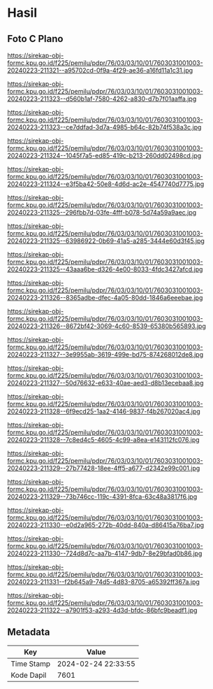 # Hasil

## Foto C Plano

https://sirekap-obj-formc.kpu.go.id/f225/pemilu/pdpr/76/03/03/10/01/7603031001003-20240223-211321--a95702cd-0f9a-4f29-ae36-a16fd11a1c31.jpg

https://sirekap-obj-formc.kpu.go.id/f225/pemilu/pdpr/76/03/03/10/01/7603031001003-20240223-211323--d560b1af-7580-4262-a830-d7b7f01aaffa.jpg

https://sirekap-obj-formc.kpu.go.id/f225/pemilu/pdpr/76/03/03/10/01/7603031001003-20240223-211323--ce7ddfad-3d7a-4985-b64c-82b74f538a3c.jpg

https://sirekap-obj-formc.kpu.go.id/f225/pemilu/pdpr/76/03/03/10/01/7603031001003-20240223-211324--1045f7a5-ed85-419c-b213-260dd02498cd.jpg

https://sirekap-obj-formc.kpu.go.id/f225/pemilu/pdpr/76/03/03/10/01/7603031001003-20240223-211324--e3f5ba42-50e8-4d6d-ac2e-4547740d7775.jpg

https://sirekap-obj-formc.kpu.go.id/f225/pemilu/pdpr/76/03/03/10/01/7603031001003-20240223-211325--296fbb7d-03fe-4fff-b078-5d74a59a9aec.jpg

https://sirekap-obj-formc.kpu.go.id/f225/pemilu/pdpr/76/03/03/10/01/7603031001003-20240223-211325--63986922-0b69-41a5-a285-3444e60d3f45.jpg

https://sirekap-obj-formc.kpu.go.id/f225/pemilu/pdpr/76/03/03/10/01/7603031001003-20240223-211325--43aaa6be-d326-4e00-8033-4fdc3427afcd.jpg

https://sirekap-obj-formc.kpu.go.id/f225/pemilu/pdpr/76/03/03/10/01/7603031001003-20240223-211326--8365adbe-dfec-4a05-80dd-1846a6eeebae.jpg

https://sirekap-obj-formc.kpu.go.id/f225/pemilu/pdpr/76/03/03/10/01/7603031001003-20240223-211326--8672bf42-3069-4c60-8539-65380b565893.jpg

https://sirekap-obj-formc.kpu.go.id/f225/pemilu/pdpr/76/03/03/10/01/7603031001003-20240223-211327--3e9955ab-3619-499e-bd75-874268012de8.jpg

https://sirekap-obj-formc.kpu.go.id/f225/pemilu/pdpr/76/03/03/10/01/7603031001003-20240223-211327--50d76632-e633-40ae-aed3-d8b13ecebaa8.jpg

https://sirekap-obj-formc.kpu.go.id/f225/pemilu/pdpr/76/03/03/10/01/7603031001003-20240223-211328--6f9ecd25-1aa2-4146-9837-f4b267020ac4.jpg

https://sirekap-obj-formc.kpu.go.id/f225/pemilu/pdpr/76/03/03/10/01/7603031001003-20240223-211328--7c8ed4c5-4605-4c99-a8ea-e143112fc076.jpg

https://sirekap-obj-formc.kpu.go.id/f225/pemilu/pdpr/76/03/03/10/01/7603031001003-20240223-211329--27b77428-18ee-4ff5-a677-d2342e99c001.jpg

https://sirekap-obj-formc.kpu.go.id/f225/pemilu/pdpr/76/03/03/10/01/7603031001003-20240223-211329--73b746cc-119c-4391-8fca-63c48a3817f6.jpg

https://sirekap-obj-formc.kpu.go.id/f225/pemilu/pdpr/76/03/03/10/01/7603031001003-20240223-211330--e0d2a965-272b-40dd-840a-d86415a76ba7.jpg

https://sirekap-obj-formc.kpu.go.id/f225/pemilu/pdpr/76/03/03/10/01/7603031001003-20240223-211330--724d8d7c-aa7b-4147-9db7-8e29bfad0b86.jpg

https://sirekap-obj-formc.kpu.go.id/f225/pemilu/pdpr/76/03/03/10/01/7603031001003-20240223-211331--f2b645a9-74d5-4d83-8705-a65392ff367a.jpg

https://sirekap-obj-formc.kpu.go.id/f225/pemilu/pdpr/76/03/03/10/01/7603031001003-20240223-211322--a7901f53-a293-4d3d-bfdc-86bfc9beadf1.jpg


## Metadata

| Key        | Value               |
| ---------- | ------------------- |
| Time Stamp | 2024-02-24 22:33:55 |
| Kode Dapil | 7601                |



